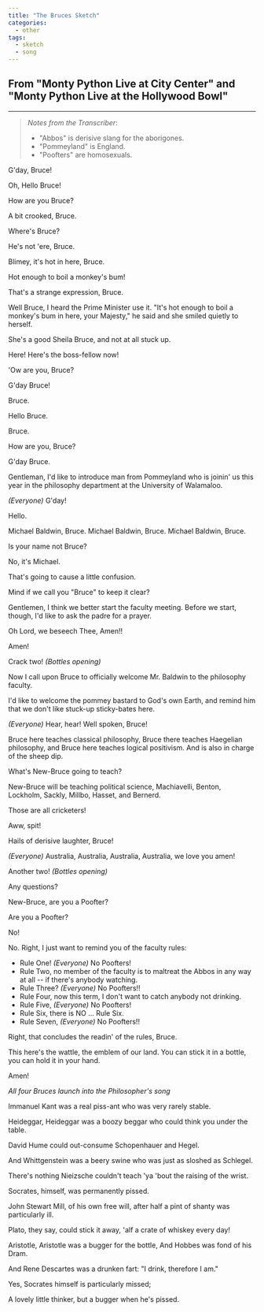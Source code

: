```yaml
---
title: "The Bruces Sketch"
categories:
  - other
tags:
  - sketch
  - song
---
```


## From "Monty Python Live at City Center" and "Monty Python Live at the Hollywood Bowl"

---

> _Notes from the Transcriber_:
> * "Abbos" is derisive slang for the aborigones.
> * "Pommeyland" is England.
> * "Poofters" are homosexuals.

G'day, Bruce!

Oh, Hello Bruce!

How are you Bruce?

A bit crooked, Bruce.

Where's Bruce?

He's not 'ere, Bruce.

Blimey, it's hot in here, Bruce.

Hot enough to boil a monkey's bum!

That's a strange expression, Bruce.

Well Bruce, I heard the Prime Minister use it. "It's hot enough to boil a monkey's bum in here, your Majesty," he said and she smiled quietly to herself.

She's a good Sheila Bruce, and not at all stuck up.

Here! Here's the boss-fellow now!

'Ow are you, Bruce?

G'day Bruce!

Bruce.

Hello Bruce.

Bruce.

How are you, Bruce?

G'day Bruce.

Gentleman, I'd like to introduce man from Pommeyland who is joinin' us this year in the philosophy department at the University of Walamaloo.

_(Everyone)_ G'day!

Hello.

Michael Baldwin, Bruce. Michael Baldwin, Bruce. Michael Baldwin, Bruce.

Is your name not Bruce?

No, it's Michael.

That's going to cause a little confusion.

Mind if we call you "Bruce" to keep it clear?

Gentlemen, I think we better start the faculty meeting. Before we start, though, I'd like to ask the padre for a prayer.

Oh Lord, we beseech Thee, Amen!!

Amen!

Crack two! _(Bottles opening)_

Now I call upon Bruce to officially welcome Mr. Baldwin to the philosophy faculty.

I'd like to welcome the pommey bastard to God's own Earth, and remind him that we don't like stuck-up sticky-bates here.

_(Everyone)_ Hear, hear! Well spoken, Bruce!

Bruce here teaches classical philosophy, Bruce there teaches Haegelian philosophy, and Bruce here teaches logical positivism. And is also in charge of the sheep dip.

What's New-Bruce going to teach?

New-Bruce will be teaching political science, Machiavelli, Benton, Lockholm, Sackly, Millbo, Hasset, and Bernerd.

Those are all cricketers!

Aww, spit!

Hails of derisive laughter, Bruce!

_(Everyone)_ Australia, Australia, Australia, Australia, we love you amen!

Another two! _(Bottles opening)_

Any questions?

New-Bruce, are you a Poofter?

Are you a Poofter?

No!

No. Right, I just want to remind you of the faculty rules:
* Rule One! _(Everyone)_ No Poofters!
* Rule Two, no member of the faculty is to maltreat the Abbos in any way at all -- if there's anybody watching.
* Rule Three? _(Everyone)_ No Poofters!!
* Rule Four, now this term, I don't want to catch anybody not drinking.
* Rule Five, _(Everyone)_ No Poofters!
* Rule Six, there is NO ... Rule Six.
* Rule Seven, _(Everyone)_ No Poofters!!

Right, that concludes the readin' of the rules, Bruce.

This here's the wattle, the emblem of our land. You can stick it in a bottle, you can hold it in your hand.

Amen!
 
_All four Bruces launch into the Philosopher's song_
 
Immanuel Kant was a real piss-ant who was very rarely stable.

Heideggar, Heideggar was a boozy beggar who could think you under the table.

David Hume could out-consume Schopenhauer and Hegel.

And Whittgenstein was a beery swine who was just as sloshed as Schlegel.

There's nothing Nieizsche couldn't teach 'ya 'bout the raising of the wrist.

Socrates, himself, was permanently pissed.

John Stewart Mill, of his own free will, after half a pint of shanty was particularly ill.

Plato, they say, could stick it away, 'alf a crate of whiskey every day!

Aristotle, Aristotle was a bugger for the bottle, And Hobbes was fond of his Dram.

And Rene Descartes was a drunken fart: "I drink, therefore I am."

Yes, Socrates himself is particularly missed;

A lovely little thinker, but a bugger when he's pissed.